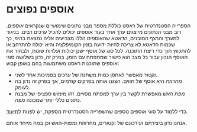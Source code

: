 # אוספים נפוצים

הספרייה הסטנדרטית של ראסט כוללת מספר מבני נתונים שימושיים שנקראים *אוספים*. רוב מבני הנתונים מייצגים ערך אחד בעוד אוספים יכולים להכיל ערכים רבים. בניגוד למערך והרצף המובנים, הדאטא שהאוספים הללו מצביעים אליה נמצאת בהיפ, כך שכמות הדאטא לא צריכה להיות ידועה בזמן הקומיפלציה והיא יכולה להתרחב או להתכווץ תוך כדי ריצת התוכנה. לכל סוג של אוסף ישנן יכולות ועלויות שונות, ולבחור את האוסף הנכון עבור כל מצב הוא כישור שמתפתח עם הזמן. בפרק זה, נדון בשלושה סוגי אוספים שתוכנות ראסט משתמשות בהם באופן קבוע:

* *וקטור* מאפשר לאחסן כמות משתנה של ערכים בסמיכות אחד לשני.
* *מחרוזת* היא אוסף של תווים. הצגנו אותה בפרקים קודמים, אך בפרק זה נדון בה לעומק.
* *מפת האש* מאפשרת לקשר בין ערך למפתח מסויים. זהו מימוש ספציפי של מבנה נתונים כללי יותר שמכונה *מפה*.

כדי ללמוד על סוגי אוספים נוספים שהשפרייה הסטנדרטית מספקת, יש לפנות ל[תיעוד][collections].

אנחנו נדון ביצירתם ועידכונם של וקטורים, מחרוזות ומפות-האש וכן במה מייחד אותם.

[collections]: ../std/collections/index.html